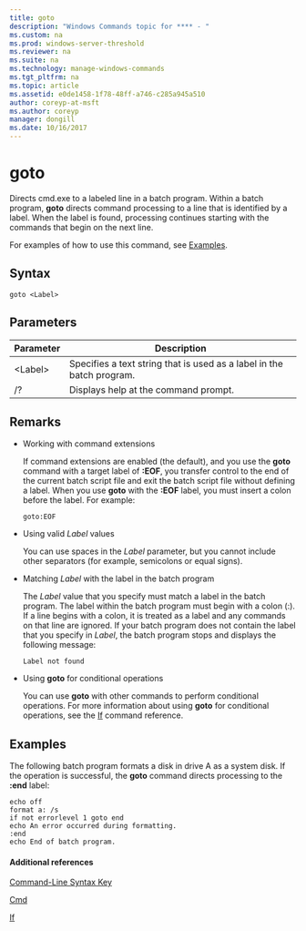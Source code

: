 ```yaml
---
title: goto
description: "Windows Commands topic for **** - "
ms.custom: na
ms.prod: windows-server-threshold
ms.reviewer: na
ms.suite: na
ms.technology: manage-windows-commands
ms.tgt_pltfrm: na
ms.topic: article
ms.assetid: e0de1458-1f78-48ff-a746-c285a945a510
author: coreyp-at-msft
ms.author: coreyp
manager: dongill
ms.date: 10/16/2017
---
```


# goto



Directs cmd.exe to a labeled line in a batch program. Within a batch program, **goto** directs command processing to a line that is identified by a label. When the label is found, processing continues starting with the commands that begin on the next line.

For examples of how to use this command, see [Examples](#BKMK_examples).

## Syntax

```
goto <Label> 
```

## Parameters

|Parameter|Description|
|---------|-----------|
|\<Label>|Specifies a text string that is used as a label in the batch program.|
|/?|Displays help at the command prompt.|

## Remarks

-   Working with command extensions

    If command extensions are enabled (the default), and you use the **goto** command with a target label of **:EOF**, you transfer control to the end of the current batch script file and exit the batch script file without defining a label. When you use **goto** with the **:EOF** label, you must insert a colon before the label. For example:  
    ```
    goto:EOF
    ```  
-   Using valid *Label* values

    You can use spaces in the *Label* parameter, but you cannot include other separators (for example, semicolons or equal signs).
-   Matching *Label* with the label in the batch program

    The *Label* value that you specify must match a label in the batch program. The label within the batch program must begin with a colon (:). If a line begins with a colon, it is treated as a label and any commands on that line are ignored. If your batch program does not contain the label that you specify in *Label*, the batch program stops and displays the following message:  
    ```
    Label not found
    ```  
-   Using **goto** for conditional operations

    You can use **goto** with other commands to perform conditional operations. For more information about using **goto** for conditional operations, see the [If](if.md) command reference.

## <a name="BKMK_examples"></a>Examples

The following batch program formats a disk in drive A as a system disk. If the operation is successful, the **goto** command directs processing to the **:end** label:
```
echo off
format a: /s
if not errorlevel 1 goto end
echo An error occurred during formatting.
:end
echo End of batch program. 
```

#### Additional references

[Command-Line Syntax Key](command-line-syntax-key.md)

[Cmd](cmd.md)

[If](if.md)